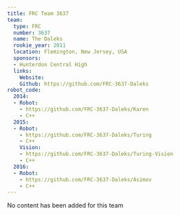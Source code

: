 ```yaml
---
title: FRC Team 3637
team:
  type: FRC
  number: 3637
  name: The Daleks
  rookie_year: 2011
  location: Flemington, New Jersey, USA
  sponsors:
  - Hunterdon Central High
  links:
    Website: 
    Github: https://github.com/FRC-3637-Daleks
robot_code:
  2014:
  - Robot:
    - https://github.com/FRC-3637-Daleks/Karen
    - C++
  2015:
  - Robot:
    - https://github.com/FRC-3637-Daleks/Turing
    - C++
    Vision:
    - https://github.com/FRC-3637-Daleks/Turing-Vision
    - C++
  2016:
  - Robot:
    - https://github.com/FRC-3637-Daleks/Asimov
    - C++
---
```


No content has been added for this team